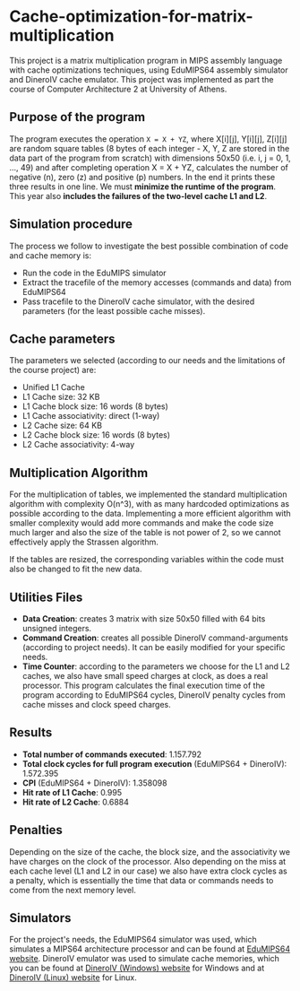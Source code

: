 # Cache-optimization-for-matrix-multiplication
This project is a matrix multiplication program in MIPS assembly language with cache optimizations techniques, using EduMIPS64 assembly simulator and DineroIV cache emulator. This project was implemented as part the course of Computer Architecture 2 at University of Athens.


## Purpose of the program
The program executes the operation `X = X + YZ`, where X[i][j], Y[i][j], Z[i][j] are random square tables (8 bytes of each integer - X, Y, Z are stored in the data part of the program from scratch) with dimensions 50x50 (i.e. i, j = 0, 1, ..., 49) and after completing operation X = X + YZ, calculates the number of negative (n), zero (z) and positive (p) numbers. In the end it prints these three results in one line. We must **minimize the runtime of the program**. This year also **includes the failures of the two-level cache L1 and L2**.


## Simulation procedure
The process we follow to investigate the best possible combination of code and cache memory is:
  - Run the code in the EduMIPS simulator
  - Extract the tracefile of the memory accesses (commands and data) from EduMIPS64
  - Pass tracefile to the DineroIV cache simulator, with the desired parameters (for the least possible cache misses).

## Cache parameters
The parameters we selected (according to our needs and the limitations of the course project) are:
  - Unified L1 Cache
  - L1 Cache size: 32 KB
  - L1 Cache block size: 16 words (8 bytes)
  - L1 Cache associativity: direct (1-way)
  - L2 Cache size: 64 KB
  - L2 Cache block size: 16 words (8 bytes)
  - L2 Cache associativity: 4-way
  
  
## Multiplication Algorithm
For the multiplication of tables, we implemented the standard multiplication algorithm with complexity O(n^3), with as many hardcoded optimizations as possible according to the data. Implementing a more efficient algorithm with smaller complexity would add more commands and make the code size much larger and also the size of the table is not power of 2, so we cannot effectively apply the Strassen algorithm.

If the tables are resized, the corresponding variables within the code must also be changed to fit the new data.


## Utilities Files
- **Data Creation**: creates 3 matrix with size 50x50 filled with 64 bits unsigned integers.
- **Command Creation**: creates all possible DineroIV command-arguments (according to project needs). It can be easily modified for your specific needs.
- **Time Counter**: according to the parameters we choose for the L1 and L2 caches, we also have small speed charges at clock, as does a real processor. This program calculates the final execution time of the program according to EduMIPS64 cycles, DineroIV penalty cycles from cache misses and clock speed charges.


## Results
- **Total number of commands executed**: 1.157.792
- **Total clock cycles for full program execution** (EduMIPS64 + DineroIV): 1.572.395
- **CPI** (EduMIPS64 + DineroIV): 1.358098
- **Hit rate of L1 Cache**: 0.995
- **Hit rate of L2 Cache**: 0.6884


## Penalties
Depending on the size of the cache, the block size, and the associativity we have charges on the clock of the processor. Also depending on the miss at each cache level (L1 and L2 in our case) we also have extra clock cycles as a penalty, which is essentially the time that data or commands needs to come from the next memory level.


## Simulators
For the project's needs, the EduMIPS64 simulator was used, which simulates a MIPS64 architecture processor and can be found at [EduMIPS64 website](https://www.edumips.org/). DineroIV emulator was used to simulate cache memories, which you can be found at [DineroIV (Windows) website](http://pages.cs.wisc.edu/~markhill/DineroIV/) for Windows and at [DineroIV (Linux) website](http://www.dejazzer.com/coen4730/doc/hw2_cache_dinero.pdf?fbclid=IwAR2l6o3jjcisqqeclnhKZtuRjYJBjeTD0JsRCg7uZwDM-UKuY7OMkuoIvY8) for Linux.
